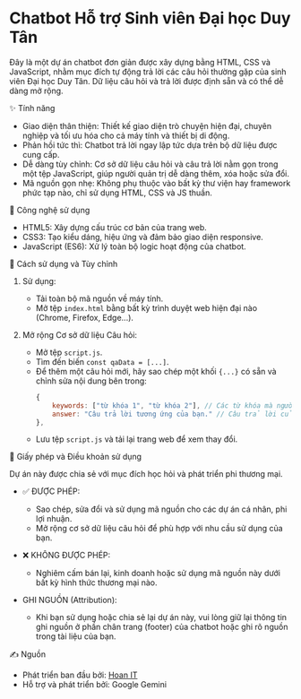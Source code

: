 # Chatbot Hỗ trợ Sinh viên Đại học Duy Tân

Đây là một dự án chatbot đơn giản được xây dựng bằng HTML, CSS và JavaScript, nhằm mục đích tự động trả lời các câu hỏi thường gặp của sinh viên Đại học Duy Tân. Dữ liệu câu hỏi và trả lời được định sẵn và có thể dễ dàng mở rộng.

 ✨ Tính năng

-   Giao diện thân thiện: Thiết kế giao diện trò chuyện hiện đại, chuyên nghiệp và tối ưu hóa cho cả máy tính và thiết bị di động.
-   Phản hồi tức thì: Chatbot trả lời ngay lập tức dựa trên bộ dữ liệu được cung cấp.
-   Dễ dàng tùy chỉnh: Cơ sở dữ liệu câu hỏi và câu trả lời nằm gọn trong một tệp JavaScript, giúp người quản trị dễ dàng thêm, xóa hoặc sửa đổi.
-   Mã nguồn gọn nhẹ: Không phụ thuộc vào bất kỳ thư viện hay framework phức tạp nào, chỉ sử dụng HTML, CSS và JS thuần.

 🚀 Công nghệ sử dụng

-   HTML5: Xây dựng cấu trúc cơ bản của trang web.
-   CSS3: Tạo kiểu dáng, hiệu ứng và đảm bảo giao diện responsive.
-   JavaScript (ES6): Xử lý toàn bộ logic hoạt động của chatbot.

 🔧 Cách sử dụng và Tùy chỉnh

1.  Sử dụng:
    -   Tải toàn bộ mã nguồn về máy tính.
    -   Mở tệp `index.html` bằng bất kỳ trình duyệt web hiện đại nào (Chrome, Firefox, Edge...).

2.  Mở rộng Cơ sở dữ liệu Câu hỏi:
    -   Mở tệp `script.js`.
    -   Tìm đến biến `const qaData = [...]`.
    -   Để thêm một câu hỏi mới, hãy sao chép một khối `{...}` có sẵn và chỉnh sửa nội dung bên trong:
        ```javascript
        {
            keywords: ["từ khóa 1", "từ khóa 2"], // Các từ khóa mà người dùng có thể hỏi
            answer: "Câu trả lời tương ứng của bạn." // Câu trả lời của bot
        },
        ```
    -   Lưu tệp `script.js` và tải lại trang web để xem thay đổi.

 📜 Giấy phép và Điều khoản sử dụng

Dự án này được chia sẻ với mục đích học hỏi và phát triển phi thương mại.

-   ✅ ĐƯỢC PHÉP:
    -   Sao chép, sửa đổi và sử dụng mã nguồn cho các dự án cá nhân, phi lợi nhuận.
    -   Mở rộng cơ sở dữ liệu câu hỏi để phù hợp với nhu cầu sử dụng của bạn.

-   ❌ KHÔNG ĐƯỢC PHÉP:
    -   Nghiêm cấm bán lại, kinh doanh hoặc sử dụng mã nguồn này dưới bất kỳ hình thức thương mại nào.

-   GHI NGUỒN (Attribution):
    -   Khi bạn sử dụng hoặc chia sẻ lại dự án này, vui lòng giữ lại thông tin ghi nguồn ở phần chân trang (footer) của chatbot hoặc ghi rõ nguồn trong tài liệu của bạn.

 ✍️ Nguồn

-   Phát triển ban đầu bởi: [Hoan IT](https://hoanit.id.vn/)
-   Hỗ trợ và phát triển bởi: Google Gemini
